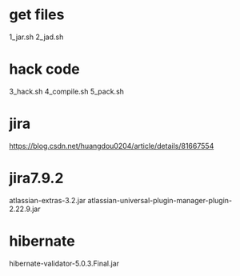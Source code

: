 # get files
1_jar.sh
2_jad.sh

# hack code
3_hack.sh
4_compile.sh
5_pack.sh

# jira
https://blog.csdn.net/huangdou0204/article/details/81667554

# jira7.9.2
atlassian-extras-3.2.jar
atlassian-universal-plugin-manager-plugin-2.22.9.jar

# hibernate
hibernate-validator-5.0.3.Final.jar
